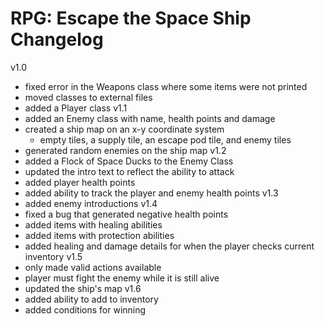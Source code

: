# RPG: Escape the Space Ship Changelog
v1.0
- fixed error in the Weapons class where some items were not printed
- moved classes to external files
- added a Player class
v1.1
- added an Enemy class with name, health points and damage
- created a ship map on an x-y coordinate system
    - empty tiles, a supply tile, an escape pod tile, and enemy tiles
- generated random enemies on the ship map
v1.2
- added a Flock of Space Ducks to the Enemy Class
- updated the intro text to reflect the ability to attack
- added player health points
- added ability to track the player and enemy health points
v1.3
- added enemy introductions
v1.4
- fixed a bug that generated negative health points
- added items with healing abilities
- added items with protection abilities
- added healing and damage details for when the player checks current inventory
v1.5
- only made valid actions available
- player must fight the enemy while it is still alive
- updated the ship's map
v1.6
- added ability to add to inventory
- added conditions for winning

